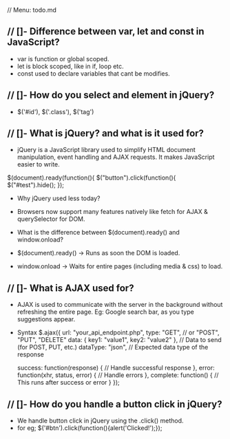// Menu: todo.md

// []- Difference between var, let and const in JavaScript?
-
- var is function or global scoped.
- let is block scoped, like in if, loop etc.
- const used to declare variables that cant be modifies.

// []- How do you select and element in jQuery?
-
- $('#id'), $('.class'), $('tag')

// []- What is jQuery? and what is it used for?
-
- jQuery is a JavaScript library used to simplify HTML document manipulation, event handling and AJAX requests. It makes JavaScript easier to write.

$(document).ready(function(){
  $("button").click(function(){
    $("#test").hide();
  });

- Why jQuery used less today?
- Browsers now support many features natively like fetch for AJAX & querySelector for DOM.

- What is the difference between $(document).ready() and window.onload?
- $(document).ready() -> Runs as soon the DOM is loaded.
- window.onload -> Waits for entire pages (including media & css) to load.

// []- What is AJAX used for?
- 
- AJAX is used to communicate with the server in the background without refreshing the entire page. Eg: Google search bar, as you type suggestions appear.

- Syntax
$.ajax({
  url: "your_api_endpoint.php",
  type: "GET", // or "POST", "PUT", "DELETE"
  data: { key1: "value1", key2: "value2" }, // Data to send (for POST, PUT, etc.)
  dataType: "json", // Expected data type of the response

  success: function(response) {
    // Handle successful response
  },
  error: function(xhr, status, error) {
    // Handle errors
  },
  complete: function() {
    // This runs after success or error
  }
});

// []- How do you handle a button click in jQuery?
- 
- We handle button click in jQuery using the .click() method.
- for eg; $('#btn').click(function(){alert('Clicked!');});
